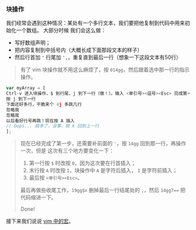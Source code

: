 ### 块操作

我们经常会遇到这种情况：某处有一个多行文本，我们要把他复制到代码中用来初始化一个数组。 大部分时候
我们会这么做：

- 写好数组声明；
- 把内容复制到中括号内（大概长成下面那段文本的样子）
- 然后行首加 ```'``` 行尾加 ```',```，重复直到最后一行（想象一下这段文本有50行）

> 有了 vim 块操作就不用这么麻烦了，按 ```014gg```，然后跟着选中那一行的指示操作。

```javascript
var myArray = [
Ctrl-v 进入块操作，$ 到行尾，j 到下一行（做！）。输入 <单引号><逗号><Esc> 完成第一步，继续。
按 j 到下一行
下面还好多行，干脆来个 4j 多跳几行
忽略我
忽略我
以后看好行号再跳！现在按 A 插入
// Oops... 跳多了，没事，按 k 回到上一行
];
```

> 现在已经完成了第一步，还需要补前面的 ```'```，按 ```14gg``` 回到那一行，再操作一次，但是
> 这次有三个地方要变化一下：
> 1. 第一行按 ```$``` 时改按 ```0```，因为这次要在行首插入；
> 1. 末行按 ```A``` 时改按 ```I```，块操作中 ```A``` 是字符后插入， ```I``` 是字符前插入；
> 1. 最后按 ```<单引号><Esc>```。
>
> 最后再做些收尾工作，```19gg$x``` 删掉最后一行结尾处的 ```,```，然后 ```14gg7==``` 把
> 代码缩进一下。
>
> Done!

接下来我们说说 [vim 中的宏](file-seven.md)。
